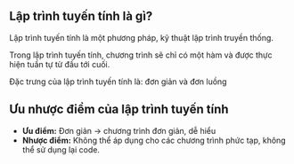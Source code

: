 Lập trình tuyến tính là gì?
---------------------------

Lập trình tuyến tính là một phương pháp, kỹ thuật lập trình truyền thống.

Trong lập trình tuyến tính, chương trình sẽ chỉ có một hàm và được thực hiện tuần tự từ đầu tới cuối.

Đặc trưng của lập trình tuyến tính là: đơn giản và đơn luồng

Ưu nhược điểm của lập trình tuyến tính
--------------------------------------

-   **Ưu điểm:** Đơn giản -> chương trình đơn giản, dễ hiểu
-   **Nhược điểm:** Không thể áp dụng cho các chương trình phức tạp, không thể sử dụng lại code.